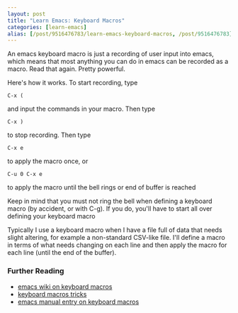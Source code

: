 ```yaml
---
layout: post
title: "Learn Emacs: Keyboard Macros"
categories: [learn-emacs]
alias: [/post/9516476783/learn-emacs-keyboard-macros, /post/9516476783]
---
```


An emacs keyboard macro is just a recording of user input into emacs,
which means that most anything you can do in emacs can be recorded as
a macro. Read that again. Pretty powerful.

<!--more-->

Here's how it works. To start recording, type

    C-x (

and input the commands in your macro. Then type

    C-x )

to stop recording. Then type

    C-x e

to apply the macro once, or

    C-u 0 C-x e

to apply the macro until the bell rings or end of buffer is reached

Keep in mind that you must not ring the bell when defining a keyboard macro (by accident, or with C-g). If you do, you'll have to start all over defining your keyboard macro

Typically I use a keyboard macro when I have a file full of data that needs slight altering, for example a non-standard CSV-like file. I'll define a macro in terms of what needs changing on each line and then apply the macro for each line (until the end of the buffer).

### Further Reading

* [emacs wiki on keyboard macros](http://www.emacswiki.org/emacs/KeyboardMacros)
* [keyboard macros tricks](http://www.emacswiki.org/emacs/KeyboardMacrosTricks)
* [emacs manual entry on keyboard macros](http://www.gnu.org/s/libtool/manual/emacs/Keyboard-Macros.html)

